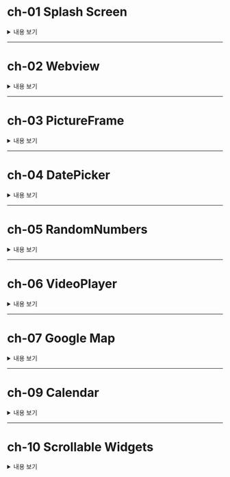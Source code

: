 # ch-01 Splash Screen 

<details><summary> 내용 보기 
</summary>

### 1. CircularProgressIndicator 사용
 
</details>




-----

# ch-02 Webview 

<details><summary> 내용 보기
</summary>

### 1. Webview 위젯 사용 
 
</details>

 


-----

# ch-03 PictureFrame

<details><summary> 내용 보기
</summary>

### 1. Timer 사용
### 2. PageView 사용
### 3. ThemeData 사용
 
</details>

 

-----

# ch-04 DatePicker

<details><summary> 내용 보기 
</summary>

### 1. Align 사용 
### 2. DateTime 사용
### 3. CupertinoDatePicker 사용
 
</details>





-----

# ch-05 RandomNumbers

<details><summary> 내용 보기
</summary>

### 1. Functional Programming 기법 사용 
### 2. Navigator로 값 주고 받기 
### 3. ElevatedButton 사용
### 4. initState() 사용
### 5. Slider 사용

</details>


 


-----

# ch-06 VideoPlayer 

<details><summary> 내용 보기
</summary>

### 1. video_player 플러그인 사용
### 2. ViedoController 사용
### 3. image_picker 플러그인 사용 (XFile)
### 4. Stack 위젯 사용
### 5. AspectRatio 위젯 사용
### 6. Positioned 위젯 사용 
### 7. File 사용 


### 8. initState(), didUpdateWidget() 사용

</details>


 



-----

# ch-07 Google Map

<details><summary> 내용 보기
</summary>

### 1. Google Map 플러그인 사용
   - mapType
   - circle
   - marker 
   - initialCameraPosition
   - CameraPosition() 클래스 : 현재 보고 있는 카메라의 위치를 조절할 수 있다

### 2. Geolocator 플러그인 
   - getPositionStream() : 위치 기반으로 스트림 생성 
   - isLocationServiceEnabled() : 위치 권한이 설정되어있는지 체크
   - requestPermission() : 위치 권한 요청 
   - getCurrentPosition() : 현재 위치를 받아온다 
 
### 3. GoogleMapController 
    - animateCamera : 특정 위도 경도
  
 ```dart
 
 mapController!.animateCamera(CameraUpdate.newLatLng(
  LatLng(                                           
    location.latitude,                              
    location.longitude,                             
  )                                                  
));                                                 
 
 ```
 
### 4. LatLng() 클래스
   - latitude 위도
   - longitude 경도


### 5. **FutureBuilder**
   - future : Future 값을 반환하는 함수(async). 이 함수에서 값을 받아올 때마다 builder를 실행한다
   - builder : future가 실행될 때마다 새로 그릴 위젯
   - AsyncSnapshot : 실행될 때마다 받을 일종의 객체 

### 6. **StreamBuilder**
   - stream : 값을 받아올 Stream
   - builder : stream에서 값을 받아올 때마다 새로 그릴 위젯
   - AsyncSnapshot : 실행될 때마다 받을 일종의 객체

### 7. AlertDialog 위젯
    - async와 await를 사용해 showDialog로 취소 및 확인값을 받아온다
    - Dialog 페이지를 보여줌 
    - title : 제목
    - content : 내용
    - actions : 버튼들 (취소 및 확인 등) 
 
 
</details>





-----

# ch-09 Calendar 

<details><summary> 내용 보기
</summary>

 ### 1. SQLite 플러그인 사용

### 2. Drift 패키지(SQLite ORM) 사용

- 테이블 생성
```dart

class Schedules extends Table{
  // 함수를 return하기 때문에 실행하기 위해 ()
  // PRIMARY KEY
  IntColumn get id => integer().autoIncrement()(); // 자동으로 값을 늘려 key로 사용하기 위함

  // 내용
  TextColumn get content =>text()();

  // 일정 날짜
  DateTimeColumn get date => dateTime()();

  //시작 시간
  IntColumn get startTime => integer()();

  //끝 시간
  IntColumn get endTime => integer()();

  // Category Color Table ID
  IntColumn get colorId => integer()();

  // 생성날짜
  DateTimeColumn get createdAt => dateTime().clientDefault(() => DateTime.now(),)();


}

```

- 테이블 선언 


```dart

part 'drift_database.g.dart'; 

//데코레이터 사용
@DriftDatabase(
  tables: [
    Schedules, //테이블 타입만 넣어준다.
    CategoryColors,
  ],
)

class LocalDatabase extends _$LocalDatabse{
  LocalDatabase() : super(_openConnection());
}

// DB 생성 코드 
LazyDatabase _openConnection(){
  return LazeDatabase(()async{
    final dbFolder = await getApplicationDocumentsDirectory(); //앱 실행 폴더 위치
    final file = File(
      p.join(dbFolder.path, 'db.sqlite'),// 현재 애플리케이션에 배정된 경로 위치
    );
    return NativeDatabase(file);
  });
}

```

- part 선언 : 현재 파일의 private 값까지 불러올 수 있고, 이름에 .g.를 포함해 만든다 
- DB에서 값을 읽어올 때 .get()이면 Future, .watch()면 Stream을 반환한다.
- db에서 값을 읽어올 때 **Timezone 시차를 고려한다**

### 3. Table Calendar 패키지 사용
- TableCalendar() 클래스
    - focusedDay : 어느 월을 보여줄 것인지
    - firstDay : 처음 날짜
    - lastDay : 어디까지 보여줄 것인지
    - headerStyle : 상위 header의 style. HearStyle() 클래스를 사용
    - onDaySelected : 어떤 날을 tap 했을 때 실행될 함수
    - selectedDayPredicate : DateTime day를 받아 선택된 날짜가 markered
    - calendarStyle : 캘린더의 style. CalendarStyle() 클래스 사용
       - isTodayHighlighted : 오늘 날짜가 highlighted 해줄지
       - defaultDecoration : 날짜들 container의 Decoration을 BoxDecoration() 클래스로 설정. (주말 제외)
    - outsideDecoration : foucs된 달 이외의 요일들 설정. 만약 이외의 일을 선택해서 캘린더를 옮기고자 할 때는, selectedDay의 값을 focusedDay로 넣어주고 focus를 변경시킨다
    - locale : 언어를 선택. 한국어는 'ko_KR',


### 4. GetIt 패키지 (Dependency Injection)

- `GetIt.I.registerSingleton<LocalDatabase>(database);` : LocalDatabase 타입의 database 인스턴스를 파일 어디에서든 가져올 수 있다. 
` `future : GetIt.I<LocalDatabase>().getCategoryColors()` : LocalDatabase 타입의 인스턴스를 불러온다. 


### 5. Spinkit 패키지 (로딩 위젯)

### 6. Intl 패키지 (다국어화)

- 다국어 지원 패키지

```dart

import 'package:intl/date_symbol_data_local.dart';

void main() async{

  WidgetsFlutterBinding.ensureInitialized(); // Flutter Framework가 준비될 때까지 기다린다. -> runApp() 코드가 실행되기 전에 코드가 존재한다면 꼭 해줘야 함.

  await initializeDateFormatting(); //언어 포멧팅 형식을 받을 때까지 await. 

  runApp();


```


### 7. TextField (글자 인풋받기)

- 키보드 입력시 시스템적 UI로 가려진 사이즈 구하기 
```dart

final bottomInset = MediaQuery.of(context).viewInsets.bottom;

return  Container(
      color: Colors.white,
      height: MediaQuery.of(context).size.height /2 + bottomInset,
      child: Padding(
        padding:  EdgeInsets.only(bottom: bottomInset),
        child: Column(
          children: [
            TextField(),
          ],
        ),
      ),
    );

```

- `isScrollControlled: true,` : BottomSheet의 기본 높이는 media height의 절반이기 때문에 이 값을 BottomSheet의 파라미터를 true로 해서 끝까지 올라오게 한다

- `keyboardType: TextInputType.number` : TextField의 타입을 지정


- `FocusScope.of(context).requestFocus(FocusNode());` : 특정 sheet를 GestureDectector로 감싸고, 이 코드를 작성하면 특정 Focus를 벗어날 때 자동으로 키보드를 닫을 수 있다
- `inputFormatters: [ FilteringTextInputFormatter.digitsOnly, ],` : 키보드 입력도 숫자만 가능하게 한다 
- decoration의 InputDecoration()의 suffixText: 접미사
           
### 8. TextFormField 위젯
- TextField 위젯과 비슷
- validator : null이 return 되면 에러가 없다. 에러가 있으면 에러를 String 값으로 리턴해준다.
- 여러 개의 Form을 관리하기 위해선 특정 위젯 상위에다 Form 위젯으로 감싸주면 된다.  
- `onSaved:` : 텍스트 필드를 감싸고 있는 상위에 있는 Form에서 sava라는 함수를 불렀을 때 모든 TextFormField에서 실행된다

#### Form 위젯
 - key : Form의 컨트롤러 
 - `final GlobalKey<FormState> formKey = GlobalKey();` 
 - `if(formKey.currentState!.validate()){} // 모든 테스트 필드에 에러가 없다면 true `
 - `autovalidateMode:AutovalidateMode.always`   : 자동으로 validation 과정을 해준다 
 - `formKey.currentState!.save();` : Form 하위 위젯에서 관리하는 데이터들을 한 번에 저장한다
  
### 9. IntrinsicHeight 위젯

- Row를 IntrinsicHeight로 감싸고, crossAxisAlignment를 stretch 하면 Row 내에서 가장 높은 위젯이 차지하고 있는 높이 만큼 stretch를 할 수 있다.


### 10. ListView 위젯
- itemCount : 그릴 아이템 수
- itemBuilder : (context, index) { return 위젯 }
- 봐야하는 인덱스까지 scrolling을 하고난 후에 다른 아이템을 보려고 할 때 위젯을 그린다. --> 메모리 관리에 유리하다

  - LiseView.separated() 위젯
    - 일반 ListView.builder와 같고, separatorBuilder : --> 한 위젯을 그리고나서 또 다른 위젯을 그릴 때. 즉, 위젯과 위젯 사이에 무언가를 그릴 때 사용

### 11. showModalBottomSheet()
 - BottomeSheet를 보여준다

### 12. Wrap 위젯
- Row로 했을 때는 overflow가 날 수 있으니 자동으로 줄바꿈 mapping을 해준다
- spacing : 각각 child 사이에 양 옆으로 간격을 준다 
- runSpacing : 각각 child 위아래로 간격을 준다 

### 추가 사항
1. `flutter pub run build_runner build` : flutter code generation
2. **.. 키워드** : `number..toString()` -> toString() 되는 대상이 return. number 자체가 return 됨 
3. Dismissible 위젯. 리스트에서 왼쪽 오른쪽으로 swipe 하는 액션을 만들어줄 수가 있다 
 

</details>





 
 ---
 
# ch-10 Scrollable Widgets
 
<details><summary> 내용 보기
</summary>


</details>
